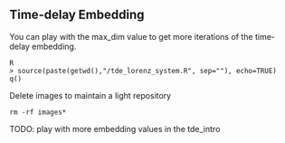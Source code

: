 Time-delay Embedding
---


You can play with the max_dim value to get more iterations of the time-delay embedding.

```
R
> source(paste(getwd(),"/tde_lorenz_system.R", sep=""), echo=TRUE)
q()
```


Delete images to maintain a light repository
```
rm -rf images*
```


TODO:
play with more embedding values in the tde_intro




